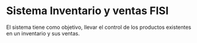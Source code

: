# Sistema Inventario y ventas FISI
El sistema tiene como objetivo, llevar el control de los productos existentes en un inventario y sus ventas.
